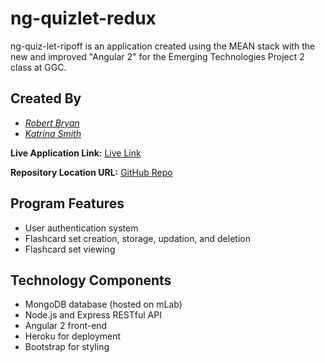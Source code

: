 # ng-quizlet-redux
ng-quiz-let-ripoff is an application created using the MEAN stack with the new and improved "Angular 2" for the Emerging Technologies Project 2 class at GGC.

## Created By ##
- [*Robert Bryan*](https://github.com/rbryan21)
- [*Katrina Smith*](https://github.com/FienxSmith)

**Live Application Link:** [Live Link](https://quizlet-ripoff.herokuapp.com/)

**Repository Location URL:** [GitHub Repo](https://github.com/rbryan21/ng-quizlet-ripoff)

## Program Features
- User authentication system 
- Flashcard set creation, storage, updation, and deletion
- Flashcard set viewing

##  Technology Components
- MongoDB database (hosted on mLab)
- Node.js and Express RESTful API
- Angular 2 front-end 
- Heroku for deployment
- Bootstrap for styling
